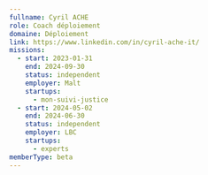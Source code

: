 ```yaml
---
fullname: Cyril ACHE
role: Coach déploiement
domaine: Déploiement
link: https://www.linkedin.com/in/cyril-ache-it/
missions:
  - start: 2023-01-31
    end: 2024-09-30
    status: independent
    employer: Malt
    startups:
      - mon-suivi-justice
  - start: 2024-05-02
    end: 2024-06-30
    status: independent
    employer: LBC
    startups:
      - experts
memberType: beta
---
```

